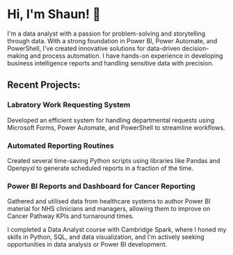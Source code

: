 # Hi, I'm Shaun! 👋

I'm a data analyst with a passion for problem-solving and storytelling through data. With a strong foundation in Power BI, Power Automate, and PowerShell, I've created innovative solutions for data-driven decision-making and process automation. I have hands-on experience in developing business intelligence reports and handling sensitive data with precision.

## Recent Projects:

### Labratory Work Requesting System 
Developed an efficient system for handling departmental requests using Microsoft Forms, Power Automate, and PowerShell to streamline workflows.

### Automated Reporting Routines
Created several time-saving Python scripts using libraries like Pandas and Openpyxl to generate scheduled reports in a fraction of the time.

### Power BI Reports and Dashboard for Cancer Reporting
Gathered and utilised data from healthcare systems to author Power BI material for NHS clinicians and managers, allowing them to improve on Cancer Pathway KPIs and turnaround times.

I completed a Data Analyst course with Cambridge Spark, where I honed my skills in Python, SQL, and data visualization, and I'm actively seeking opportunities in data analysis or Power BI development.

<!---
Istoc42/Istoc42 is a ✨ special ✨ repository because its `README.md` (this file) appears on your GitHub profile.
You can click the Preview link to take a look at your changes.
--->

